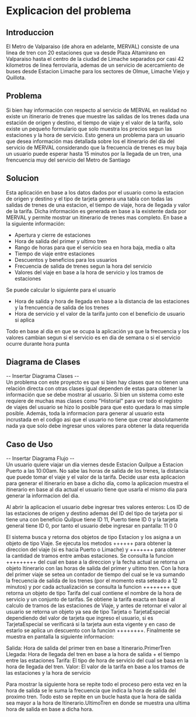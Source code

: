 # Explicacion del problema

## Introduccion
El Metro de Valparaiso (de ahora en adelante, MERVAL) consiste de una linea de tren con 20 estaciones que va desde Plaza Altamirano en Valparaiso hasta el centro de la ciudad de Limache separados por casi 42 kilometros de linea ferroviaria, ademas de un servicio de acercamiento de buses desde Estacion Limache para los sectores de Olmue, Limache Viejo y Quillota.

## Problema
Si bien hay información con respecto al servicio de MERVAL en realidad no existe un itinerario de trenes que muestre las salidas de los trenes dada una estación de origen y destino, el tiempo de viaje y el valor de la tarifa, solo existe un pequeño formulario que solo muestra los precios segun las estaciones y la hora de servicio. Esto genera un problema para un usuario que desea información mas detallada sobre los el itinerario del día del servicio de MERVAL considerando que la frecuencia de trenes es muy baja un usuario puede esperar hasta 15 minutos por la llegada de un tren, una frencuencia muy del servicio del Metro de Santiago

## Solucion
Esta aplicación en base a los datos dados por el usuario como la estacion de origen y destino y el tipo de tarjeta genera una tabla con todas las salidas de trenes de una estacion, el tiempo de viaje, hora de llegada y valor de la tarifa. Dicha información es generada en base a la existente dada por MERVAL y permite mostrar un itinerario de trenes mas completo. En base a la siguiente información:

- Apertura y cierre de estaciones
- Hora de salida del primer y ultimo tren
- Rango de horas para que el servicio sea en hora baja, media o alta
- Tiempo de viaje entre estaciones
- Descuentos y beneficios para los usuarios 
- Frecuencia de salida de trenes segun la hora del servicio
- Valores del viaje en base a la hora de servicio y los tramos de estaciones

Se puede calcular lo siguiente para el usuario
- Hora de salida y hora de llegada en base a la distancia de las estaciones y la frencuencia de salida de los trenes
- Hora de servicio y el valor de la tarifa junto con el beneficio de usuario si aplica

Todo en base al día en que se ocupa la aplicación ya que la frecuencia y los valores cambian segun si el servicio es en dia de semana o si el servicio ocurre durante hora punta

## Diagrama de Clases
-- Insertar Diagrama Clases --<br>
Un problema con este proyecto es que si bien hay clases que no tienen una relación directa con otras clases igual dependen de estas para obtener la información que se debe mostrar al usuario. Si bien un sistema como este requiere de muchas mas clases como "Historial" para ver todo el registro de viajes del usuario se hizo lo posible para que esto quedara lo mas simple posible. Además, toda la informacion para generar al usuario esta incrustada en el codigo asi que el usuario no tiene que crear absolutamente nada ya que solo debe ingresar unos valores para obtener la data requerida

## Caso de Uso
-- Insertar Diagrama Flujo --<br>
Un usuario quiere viajar un dia viernes desde Estacion Quilpue a Estacion Puerto a las 10:00am. No sabe las horas de salida de los trenes, la distancia que puede tomar el viaje y el valor de la tarifa. Decide usar esta aplicacion para generar el itinerario en base a dicho día, como la aplicacion muestra el itinerario en base al dia actual el usuario tiene que usarla el mismo dia para generar la informacion del dia.

Al abrir la aplicacion el usuario debe ingresar tres valores enteros: Los ID de las estaciones de origen y destino ademas del ID del tipo de tarjeta por si tiene una con beneficio Quilpue tiene ID 11, Puerto tiene ID 0 y la tarjeta general tiene ID 0, por tanto el usuario debe ingresar en pantalla: 11 0 0

El sistema busca y retorna dos objetos de tipo Estacion y los asigna a un objeto de tipo Viaje. Se ejecuta los metodos ++++++ para obtener la direccion del viaje (si es hacia Puerto o Limache) y +++++++ para obtener la cantidad de tramos entre ambas estaciones. Se consulta la funcion +++++++++ del cual en base a la direccion y la fecha actual se retorna un objeto Itinerario con las horas de salida del primer y ultimo tren. Con la hora del primer viaje se setea un contador de tiempo del cual se le va sumando la frecuencia de salida de los trenes (por el momento esta seteado a 12 minutos) y por cada actualización se consulta la funcion ++++++++ que retorna un objeto de tipo Tarifa del cual contiene el nombre de la hora de servicio y un conjunto de tarifas. Se obtiene la tarifa exacta en base al calculo de tramos de las estaciones de Viaje, y antes de retornar el valor al usuario se retorna un objeto ya sea de tipo Tarjeta o TarjetaEspecial dependiendo del valor de tarjeta que ingreso el usuario, si es TarjetaEspecial se verificará si la tarjeta aun esta vigente y en caso de estarlo se aplica un descuento con la funcion ++++++++. Finalmente se muestra en pantalla la siguiente informacion:

Salida: Hora de salida del primer tren en base a Itinerario.PrimerTren
Llegada: Hora de llegada del tren en base a la hora de salida + el tiempo entre las estaciones
Tarifa: El tipo de hora de servicio del cual se basa en la hora de llegada del tren. 
Valor: El valor de la tarifa en base a los tramos de las estaciones y la hora de servicio

Para mostrar la siguiente hora se repite todo el proceso pero esta vez en la hora de salida se le suma la frecuencia que indica la hora de salida del proximo tren. Todo esto se repite en un bucle  hasta que la hora de salida sea mayor a la hora de Itinerario.UltimoTren en donde se muestra una ultima hora de salida en base a dicha hora.